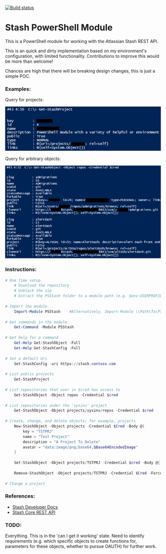 [![Build status](https://ci.appveyor.com/api/projects/status/pq7kyu84crviig2q/branch/master?svg=true)](https://ci.appveyor.com/project/RamblingCookieMonster/psstash)

Stash PowerShell Module
=============

This is a PowerShell module for working with the Atlassian Stash REST API.

This is an quick and dirty implementation based on my environment's configuration, with limited functionality.  Contributions to improve this would be more than welcome!

Chances are high that there will be breaking design changes, this is just a simple POC.

### Examples:

Query for projects:

![Public projects](/Media/PublicProjects.png)

Query for arbitrary objects:

![Objects](/Media/repos.png)

### Instructions:

```PowerShell
# One time setup
    # Download the repository
    # Unblock the zip
    # Extract the PSStash folder to a module path (e.g. $env:USERPROFILE\Documents\WindowsPowerShell\Modules\)

# Import the module.
    Import-Module PSStash    #Alternatively, Import-Module \\Path\To\PSStash

# Get commands in the module
    Get-Command -Module PSStash

# Get help for a command
    Get-Help Get-StashObject -Full
    Get-Help Get-StashConfig -Full

# Set a default Uri
    Set-StashConfig -uri https://stash.contoso.com

# List public projects
    Get-StashProject

# List repositories that user in $cred has access to
    Get-StashObject -Object repos -Credential $cred

# List repositories under the 'sysinv' project
    Get-StashObject -Object projects/sysinv/repos -Credential $cred

# Create, change, and delete objects; for example, projects
    New-StashObject -Object projects -Credential $Cred -Body @{
        key = "TSTPRJ"
        name = "Test Project"
        description = "A Project To Delete"
        avatar = "data:image/png;base64,$Base64EncodedImage"
    }

    Set-StashObject -Object projects/TSTPRJ -Credential $cred -Body @{ description = "MODIFIED DESCRIPTION!" } -Force

    Remove-StashObject -Object projects/TSTPRJ -Credential $Cred -Force

# Change a project

```

### References:

* [Stash Developer Docs](https://developer.atlassian.com/stash/docs/latest/)
* [Stash Core REST API](https://developer.atlassian.com/static/rest/stash/3.9.2/stash-rest.html)

### TODO:

Everything. This is in the 'can I get it working' state. Need to identify requirements (e.g. which specific objects to create functions for, parameters for these objects, whether to pursue OAUTH) for further work.